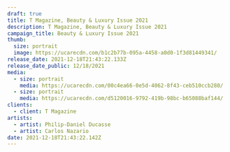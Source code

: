 ```yaml
---
draft: true
title: T Magazine, Beauty & Luxury Issue 2021
description: T Magazine, Beauty & Luxury Issue 2021
campaign_title: Beauty & Luxury Issue 2021
thumb:
  size: portrait
  image: https://ucarecdn.com/b1c2b77b-095a-4458-a0d0-1f3d81449341/
release_date: 2021-12-18T21:43:22.133Z
release_date_public: 12/18/2021
media:
  - size: portrait
    media: https://ucarecdn.com/00c4ea66-0e5d-4062-8f43-ceb510ccb280/
  - size: portrait
    media: https://ucarecdn.com/d5120016-9792-419b-98bc-b65088baf144/
clients:
  - client: T Magazine
artists:
  - artist: Philip-Daniel Ducasse
  - artist: Carlos Nazario
date: 2021-12-18T21:43:22.142Z
---
```

